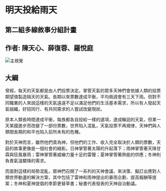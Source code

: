 # 明天投給雨天
## 第二組多線敘事分組計畫
## 作者: 陳天心、薛復蓉、羅悅庭
![主視覺](https://user-images.githubusercontent.com/96654086/149394302-019c0e46-0f89-4ca8-aff3-97dbfaef4d57.jpg)
## 大綱
曾經，每天的天氣都是由人們投票決定。掌管天氣的眾多天神們會依據人類的投票期望值製造隔天的天氣。長期以來票數達成平衡，平均兩週會有三天下雨。但對不同職業的人來說這樣的天氣遠遠不足以滿足他們的生活基本需求，所以有人發起天氣組織，好招同行、有共同需求的人嘗試改變現狀。

原本人類長時間達成平衡，每族都各自投給一樣的選項，達成輪迴的天氣，但某一天某國進步而改變了一部份票數，世界陷入混亂，天氣投票不再規律，天神們與人類間長期的和平也陷入前所未有的危機。

對於天神而言，雖然他們貴為神，但他們的工作、收入完全取決於人類的票數，天庭的故事更像是一個社會的縮影。日神掌管著太陽的升起落下；雨神掌管著天降甘霖與狂風暴雨；雷神掌管著威嚇力量十足的雷聲；夏神掌管著熱能的供應；冬神則負責氣溫驟降的需求。

而面對這樣的局勢混亂，眾神們召開了一系列的天神會議，來決策、擬訂出應對人類世界動盪的解決方案，其中包括了雷神和雨神提出的暴雨企劃、提高報酬等提案；冬神和夏神提倡的季節更替草書；秘書代表發表的天神自治動議。

